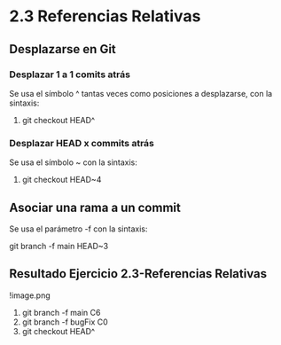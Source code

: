 # 2.3 Referencias Relativas

## Desplazarse en Git

### Desplazar 1 a 1 comits atrás
Se usa el símbolo ^ tantas veces como posiciones a desplazarse, con la sintaxis:

1. git checkout HEAD^ 

### Desplazar HEAD x commits atrás
Se usa el símbolo ~ con la sintaxis:

1. git checkout HEAD~4

## Asociar una rama a un commit
Se usa el parámetro -f con la sintaxis:

git branch -f main HEAD~3

## Resultado Ejercicio 2.3-Referencias Relativas

!image.png

1. git branch -f main C6
2. git branch -f bugFix C0
3. git checkout HEAD^